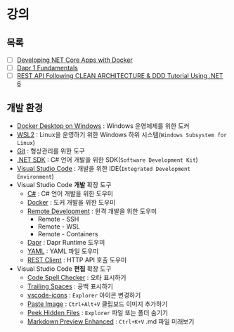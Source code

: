 # 강의

## 목록
- [ ] [Developing NET Core Apps with Docker](./Developing_NET_Core_Apps_with_Docker/)
- [ ] [Dapr 1 Fundamentals](./Dapr_1_Fundamentals)
- [ ] [REST API Following CLEAN ARCHITECTURE & DDD Tutorial Using .NET 6](./CleanArchitecture_and_DDD)

## 개발 환경
- [Docker Desktop on Windows](https://docs.docker.com/desktop/windows/install/) : Windows 운영체제를 위한 도커
- [WSL2](https://docs.microsoft.com/ko-kr/windows/wsl/install) : Linux을 운영하기 위한 Windows 하위 시스템(`Windows Subsystem for Linux`)
- [Git](https://git-scm.com/) : 형상관리를 위한 도구
- [.NET SDK](https://dotnet.microsoft.com/en-us/download/visual-studio-sdks) : C# 언어 개발을 위한 SDK(`Software Development Kit`)
- [Visual Studio Code](https://code.visualstudio.com/) : 개발을 위한 IDE(`Integrated Development Environment`)
- Visual Studio Code **개발** 확장 도구
  - [C#](https://marketplace.visualstudio.com/items?itemName=ms-dotnettools.csharp) : C# 언어 개발을 위한 도우미
  - [Docker](https://marketplace.visualstudio.com/items?itemName=ms-azuretools.vscode-docker) : 도커 개발을 위한 도우미
  - [Remote Development](https://marketplace.visualstudio.com/items?itemName=ms-vscode-remote.vscode-remote-extensionpack) : 원격 개발을 위한 도우미
    - Remote - SSH
    - Remote - WSL
    - Remote - Containers
  - [Dapr](https://marketplace.visualstudio.com/items?itemName=ms-azuretools.vscode-dapr) : Dapr Runtime 도우미
  - [YAML](https://docs.docker.com/desktop/windows/install/) : YAML 파일 도우미
  - [REST Client](https://marketplace.visualstudio.com/items?itemName=humao.rest-client) : HTTP API 호출 도우미
- Visual Studio Code **편집** 확장 도구
  - [Code Spell Checker](https://marketplace.visualstudio.com/items?itemName=streetsidesoftware.code-spell-checker) : 오타 표시하기
  - [Trailing Spaces](https://marketplace.visualstudio.com/items?itemName=shardulm94.trailing-spaces) : 공백 표시하기
  - [vscode-icons](https://marketplace.visualstudio.com/items?itemName=vscode-icons-team.vscode-icons) : `Explorer` 아이콘 변경하기
  - [Paste Image](https://marketplace.visualstudio.com/items?itemName=mushan.vscode-paste-image) : `Ctrl+Alt+V` 클립보드 이미지 추가하기
  - [Peek Hidden Files](https://marketplace.visualstudio.com/items?itemName=adrianwilczynski.toggle-hidden) : `Explorer` 파일 또는 폴더 숨기기
  - [Markdown Preview Enhanced](https://marketplace.visualstudio.com/items?itemName=shd101wyy.markdown-preview-enhanced) : `Ctrl+K+V` .md 파일 미래보기
